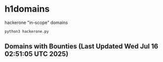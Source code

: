# h1domains
hackerone "in-scope" domains

`python3 hackerone.py`
## Domains with Bounties (Last Updated Wed Jul 16 02:51:05 UTC 2025)
```

```
